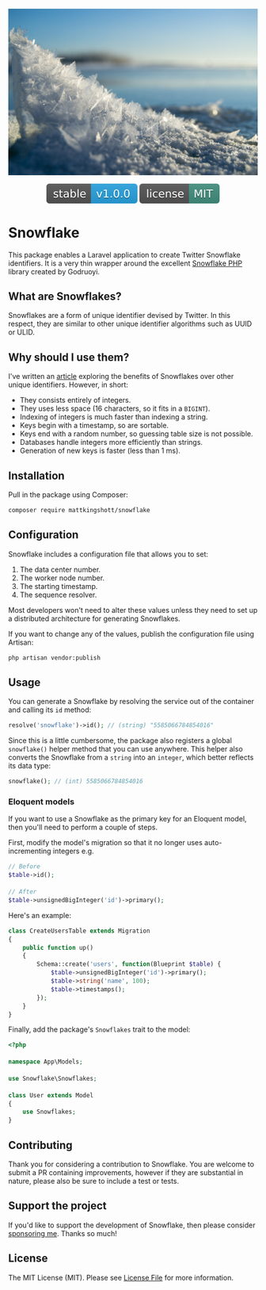 <!-- Screenshot -->
<p align="center">
    <img src="resources/wallpaper.jpg" alt="Wallpaper">
</p>

<!-- Badges -->
<p align="center">
  <img src="resources/version.svg" alt="Version">
  <img src="resources/license.svg" alt="License">
</p>

# Snowflake

This package enables a Laravel application to create Twitter Snowflake identifiers. It is a very thin wrapper around the excellent [Snowflake PHP](https://github.com/godruoyi/php-snowflake) library created by Godruoyi.

## What are Snowflakes?

Snowflakes are a form of unique identifier devised by Twitter. In this respect, they are similar to other unique identifier algorithms such as UUID or ULID.

## Why should I use them?

I've written an [article](https://itnext.io/choosing-the-right-data-type-means-of-generating-unique-primary-keys-d7aac92968c6) exploring the benefits of Snowflakes over other unique identifiers. However, in short:

- They consists entirely of integers.
- They uses less space (16 characters, so it fits in a `BIGINT`).
- Indexing of integers is much faster than indexing a string.
- Keys begin with a timestamp, so are sortable.
- Keys end with a random number, so guessing table size is not possible.
- Databases handle integers more efficiently than strings.
- Generation of new keys is faster (less than 1 ms).

## Installation

Pull in the package using Composer:

```bash
composer require mattkingshott/snowflake
```

## Configuration

Snowflake includes a configuration file that allows you to set:

1. The data center number.
2. The worker node number.
3. The starting timestamp.
4. The sequence resolver.

Most developers won't need to alter these values unless they need to set up a distributed architecture for generating Snowflakes.

If you want to change any of the values, publish the configuration file using Artisan:

```bash
php artisan vendor:publish
```

## Usage

You can generate a Snowflake by resolving the service out of the container and calling its `id` method:

```php
resolve('snowflake')->id(); // (string) "5585066784854016"
```

Since this is a little cumbersome, the package also registers a global `snowflake()` helper method that you can use anywhere. This helper also converts the Snowflake from a `string` into an `integer`, which better reflects its data type:

```php
snowflake(); // (int) 5585066784854016
```

### Eloquent models

If you want to use a Snowflake as the primary key for an Eloquent model, then you'll need to perform a couple of steps.

First, modify the model's migration so that it no longer uses auto-incrementing integers e.g.

```php
// Before
$table->id();

// After
$table->unsignedBigInteger('id')->primary();
```

Here's an example:

```php
class CreateUsersTable extends Migration
{
    public function up()
    {
        Schema::create('users', function(Blueprint $table) {
            $table->unsignedBigInteger('id')->primary();
            $table->string('name', 100);
            $table->timestamps();
        });
    }
}
```

Finally, add the package's `Snowflakes` trait to the model:

```php
<?php

namespace App\Models;

use Snowflake\Snowflakes;

class User extends Model
{
    use Snowflakes;
}
```

## Contributing

Thank you for considering a contribution to Snowflake. You are welcome to submit a PR containing improvements, however if they are substantial in nature, please also be sure to include a test or tests.

## Support the project

If you'd like to support the development of Snowflake, then please consider [sponsoring me](https://www.paypal.com/cgi-bin/webscr?cmd=_s-xclick&hosted_button_id=YBEHLHPF3GUVY&source=url). Thanks so much!

## License

The MIT License (MIT). Please see [License File](LICENSE.md) for more information.
